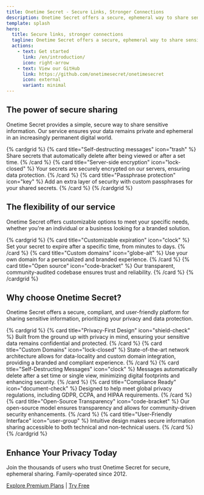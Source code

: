 ```yaml
---
title: Onetime Secret - Secure Links, Stronger Connections
description: Onetime Secret offers a secure, ephemeral way to share sensitive information in a digital world.
template: splash
hero:
  title: Secure links, stronger connections
  tagline: Onetime Secret offers a secure, ephemeral way to share sensitive information in a digital world.
  actions:
    - text: Get started
      link: /en/introduction/
      icon: right-arrow
    - text: View our GitHub
      link: https://github.com/onetimesecret/onetimesecret
      icon: external
      variant: minimal
---
```


## The power of secure sharing

Onetime Secret provides a simple, secure way to share sensitive information. Our service ensures your data remains private and ephemeral in an increasingly permanent digital world.

{% cardgrid %}
{% card title="Self-destructing messages" icon="trash" %}
Share secrets that automatically delete after being viewed or after a set time.
{% /card %}
{% card title="Server-side encryption" icon="lock-closed" %}
Your secrets are securely encrypted on our servers, ensuring data protection.
{% /card %}
{% card title="Passphrase protection" icon="key" %}
Add an extra layer of security with custom passphrases for your shared secrets.
{% /card %}
{% /cardgrid %}

## The flexibility of our service

Onetime Secret offers customizable options to meet your specific needs, whether you're an individual or a business looking for a branded solution.

{% cardgrid %}
{% card title="Customizable expiration" icon="clock" %}
Set your secret to expire after a specific time, from minutes to days.
{% /card %}
{% card title="Custom domains" icon="globe-alt" %}
Use your own domain for a personalized and branded experience.
{% /card %}
{% card title="Open source" icon="code-bracket" %}
Our transparent, community-audited codebase ensures trust and reliability.
{% /card %}
{% /cardgrid %}

## Why choose Onetime Secret?

Onetime Secret offers a secure, compliant, and user-friendly platform for sharing sensitive information, prioritizing your privacy and data protection.

{% cardgrid %}
{% card title="Privacy-First Design" icon="shield-check" %}
Built from the ground up with privacy in mind, ensuring your sensitive data remains confidential and protected.
{% /card %}
{% card title="Custom Domains" icon="lock-closed" %}
State-of-the-art network architecture allows for data-locality and custom domain integration, providing a branded and compliant experience.
{% /card %}
{% card title="Self-Destructing Messages" icon="clock" %}
Messages automatically delete after a set time or single view, minimizing digital footprints and enhancing security.
{% /card %}
{% card title="Compliance Ready" icon="document-check" %}
Designed to help meet global privacy regulations, including GDPR, CCPA, and HIPAA requirements.
{% /card %}
{% card title="Open-Source Transparency" icon="code-bracket" %}
Our open-source model ensures transparency and allows for community-driven security enhancements.
{% /card %}
{% card title="User-Friendly Interface" icon="user-group" %}
Intuitive design makes secure information sharing accessible to both technical and non-technical users.
{% /card %}
{% /cardgrid %}

## Enhance Your Privacy Today

Join the thousands of users who trust Onetime Secret for secure, ephemeral sharing. Family-operated since 2012.

[Explore Premium Plans](/en/pricing/) | [Try Free](/en/getting-started/)
